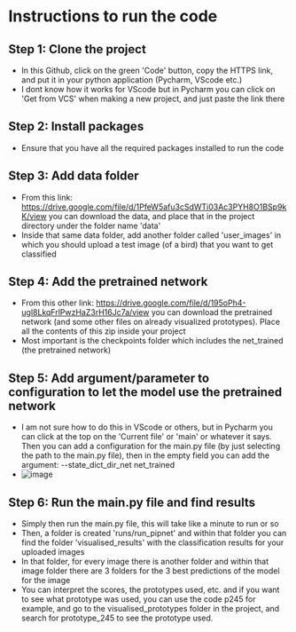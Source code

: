 # Instructions to run the code
## Step 1: Clone the project
* In this Github, click on the green 'Code' button, copy the HTTPS link, and put it in your python application (Pycharm, VScode etc.)
* I dont know how it works for VScode but in Pycharm you can click on 'Get from VCS' when making a new project, and just paste the link there

## Step 2: Install packages
* Ensure that you have all the required packages installed to run the code

## Step 3: Add data folder
* From this link: https://drive.google.com/file/d/1PfeW5afu3cSdWTi03Ac3PYH8O1BSp9kK/view you can download the data, and place that in the project directory under the folder name 'data'
* Inside that same data folder, add another folder called 'user_images' in which you should upload a test image (of a bird) that you want to get classified

## Step 4: Add the pretrained network
* From this other link: https://drive.google.com/file/d/195oPh4-ugl8LkqFrlPwzHaZ3rH16Jc7a/view you can download the pretrained network (and some other files on already visualized prototypes). Place all the contents of this zip inside your project
* Most important is the checkpoints folder which includes the net_trained (the pretrained network)

## Step 5: Add argument/parameter to configuration to let the model use the pretrained network
* I am not sure how to do this in VScode or others, but in Pycharm you can click at the top on the 'Current file' or 'main' or whatever it says. Then you can add a configuration for the main.py file (by just selecting the path to the main.py file), then in the empty field you can add the argument: --state_dict_dir_net net_trained
* ![image](https://github.com/user-attachments/assets/4e84ee73-d3ba-4842-831e-486250709b15)

## Step 6: Run the main.py file and find results
* Simply then run the main.py file, this will take like a minute to run or so
* Then, a folder is created 'runs/run_pipnet' and within that folder you can find the folder 'visualised_results' with the classification results for your uploaded images
* In that folder, for every image there is another folder and within that image folder there are 3 folders for the 3 best predictions of the model for the image
* You can interpret the scores, the prototypes used, etc. and if you want to see what prototype was used, you can use the code p245 for example, and go to the visualised_prototypes folder in the project, and search for prototype_245 to see the prototype used.
